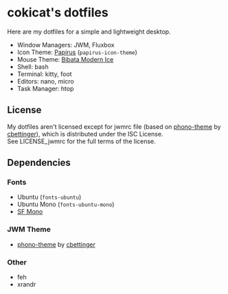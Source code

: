 # cokicat's dotfiles

Here are my dotfiles for a simple and lightweight desktop.

- Window Managers: JWM, Fluxbox
- Icon Theme: [Papirus](https://www.pling.com/p/1166289) (`papirus-icon-theme`)
- Mouse Theme: [Bibata Modern Ice](https://www.pling.com/p/1197198)
- Shell: bash
- Terminal: kitty, foot
- Editors: nano, micro
- Task Manager: htop

## License
My dotfiles aren't licensed except for jwmrc file (based on [phono-theme](https://github.com/cbettinger/phono-theme) by [cbettinger](https://github.com/cbettinger/)), which is distributed under the ISC License.  
See LICENSE_jwmrc for the full terms of the license.

## Dependencies
### Fonts
- Ubuntu (`fonts-ubuntu`)
- Ubuntu Mono (`fonts-ubuntu-mono`)
- [SF Mono](https://developer.apple.com/fonts/)

### JWM Theme
- [phono-theme](https://github.com/cbettinger/phono-theme) by [cbettinger](https://github.com/cbettinger/)

### Other
- feh
- xrandr
